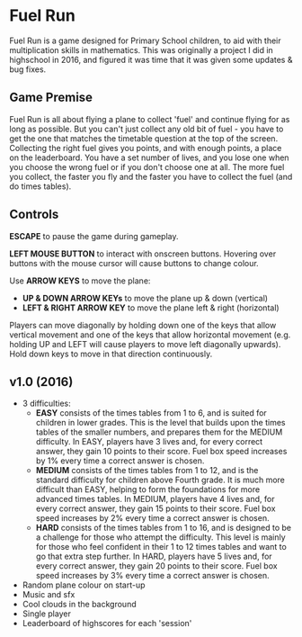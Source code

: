 # Fuel Run

Fuel Run is a game designed for Primary School children, to aid with their multiplication skills in mathematics. This was originally a project I did in highschool in 2016, and figured it was time that it was given some updates & bug fixes.

## Game Premise

Fuel Run is all about flying a plane to collect 'fuel' and continue flying for as long as possible. But you can't just collect any old bit of fuel - you have to get the one that matches the timetable question at the top of the screen. Collecting the right fuel gives you points, and with enough points, a place on the leaderboard.
You have a set number of lives, and you lose one when you choose the wrong fuel or if you don't choose one at all. The more fuel you collect, the faster you fly and the faster you have to collect the fuel (and do times tables).

## Controls

**ESCAPE** to pause the game during gameplay.

**LEFT MOUSE BUTTON** to interact with onscreen buttons. Hovering over buttons with the mouse cursor will cause buttons to change colour.

Use **ARROW KEYS** to move the plane:
* **UP & DOWN ARROW KEYs** to move the plane up & down (vertical)
* **LEFT & RIGHT ARROW KEY** to move the plane left & right (horizontal)

Players can move diagonally by holding down one of the keys that allow vertical movement and one of the keys that allow horizontal movement (e.g. holding UP and LEFT will cause players to move left diagonally upwards).
Hold down keys to move in that direction continuously.

## v1.0 (2016)

* 3 difficulties:
    * **EASY** consists of the times tables from 1 to 6, and is suited for children in lower grades. This is the level that builds upon the times tables of the smaller numbers, and prepares them for the MEDIUM difficulty. In EASY, players have 3 lives and, for every correct answer, they gain 10 points to their score. Fuel box speed increases by 1% every time a correct answer is chosen.
    * **MEDIUM** consists of the times tables from 1 to 12, and is the standard difficulty for children above Fourth grade. It is much more difficult than EASY, helping to form the foundations for more advanced times tables. In MEDIUM, players have 4 lives and, for every correct answer, they gain 15 points to their score. Fuel box speed increases by 2% every time a correct answer is chosen.
    * **HARD** consists of the times tables from 1 to 16, and is designed to be a challenge for those who attempt the difficulty. This level is mainly for those who feel confident in their 1 to 12 times tables and want to go that extra step further. In HARD, players have 5 lives and, for every correct answer, they gain 20 points to their score. Fuel box speed increases by 3% every time a correct answer is chosen.
* Random plane colour on start-up
* Music and sfx
* Cool clouds in the background
* Single player
* Leaderboard of highscores for each 'session'